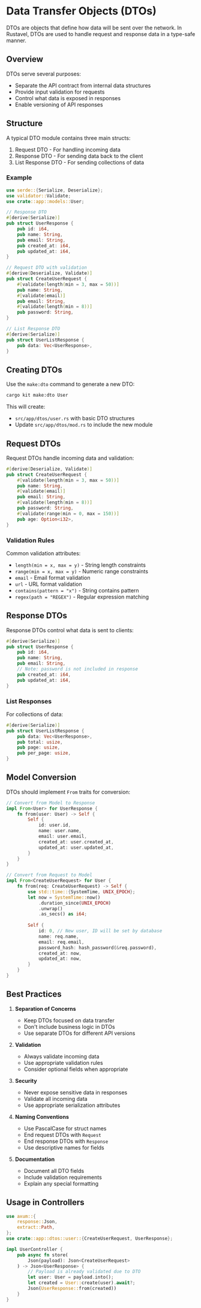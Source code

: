 # Data Transfer Objects (DTOs)

DTOs are objects that define how data will be sent over the network. In Rustavel, DTOs are used to handle request and response data in a type-safe manner.

## Overview

DTOs serve several purposes:
- Separate the API contract from internal data structures
- Provide input validation for requests
- Control what data is exposed in responses
- Enable versioning of API responses

## Structure

A typical DTO module contains three main structs:

1. Request DTO - For handling incoming data
2. Response DTO - For sending data back to the client
3. List Response DTO - For sending collections of data

### Example

```rust
use serde::{Serialize, Deserialize};
use validator::Validate;
use crate::app::models::User;

// Response DTO
#[derive(Serialize)]
pub struct UserResponse {
    pub id: i64,
    pub name: String,
    pub email: String,
    pub created_at: i64,
    pub updated_at: i64,
}

// Request DTO with validation
#[derive(Deserialize, Validate)]
pub struct CreateUserRequest {
    #[validate(length(min = 3, max = 50))]
    pub name: String,
    #[validate(email)]
    pub email: String,
    #[validate(length(min = 8))]
    pub password: String,
}

// List Response DTO
#[derive(Serialize)]
pub struct UserListResponse {
    pub data: Vec<UserResponse>,
}
```

## Creating DTOs

Use the `make:dto` command to generate a new DTO:

```bash
cargo kit make:dto User
```

This will create:
- `src/app/dtos/user.rs` with basic DTO structures
- Update `src/app/dtos/mod.rs` to include the new module

## Request DTOs

Request DTOs handle incoming data and validation:

```rust
#[derive(Deserialize, Validate)]
pub struct CreateUserRequest {
    #[validate(length(min = 3, max = 50))]
    pub name: String,
    #[validate(email)]
    pub email: String,
    #[validate(length(min = 8))]
    pub password: String,
    #[validate(range(min = 0, max = 150))]
    pub age: Option<i32>,
}
```

### Validation Rules

Common validation attributes:
- `length(min = x, max = y)` - String length constraints
- `range(min = x, max = y)` - Numeric range constraints
- `email` - Email format validation
- `url` - URL format validation
- `contains(pattern = "x")` - String contains pattern
- `regex(path = "REGEX")` - Regular expression matching

## Response DTOs

Response DTOs control what data is sent to clients:

```rust
#[derive(Serialize)]
pub struct UserResponse {
    pub id: i64,
    pub name: String,
    pub email: String,
    // Note: password is not included in response
    pub created_at: i64,
    pub updated_at: i64,
}
```

### List Responses

For collections of data:

```rust
#[derive(Serialize)]
pub struct UserListResponse {
    pub data: Vec<UserResponse>,
    pub total: usize,
    pub page: usize,
    pub per_page: usize,
}
```

## Model Conversion

DTOs should implement `From` traits for conversion:

```rust
// Convert from Model to Response
impl From<User> for UserResponse {
    fn from(user: User) -> Self {
        Self {
            id: user.id,
            name: user.name,
            email: user.email,
            created_at: user.created_at,
            updated_at: user.updated_at,
        }
    }
}

// Convert from Request to Model
impl From<CreateUserRequest> for User {
    fn from(req: CreateUserRequest) -> Self {
        use std::time::{SystemTime, UNIX_EPOCH};
        let now = SystemTime::now()
            .duration_since(UNIX_EPOCH)
            .unwrap()
            .as_secs() as i64;
            
        Self {
            id: 0, // New user, ID will be set by database
            name: req.name,
            email: req.email,
            password_hash: hash_password(&req.password),
            created_at: now,
            updated_at: now,
        }
    }
}
```

## Best Practices

1. **Separation of Concerns**
   - Keep DTOs focused on data transfer
   - Don't include business logic in DTOs
   - Use separate DTOs for different API versions

2. **Validation**
   - Always validate incoming data
   - Use appropriate validation rules
   - Consider optional fields when appropriate

3. **Security**
   - Never expose sensitive data in responses
   - Validate all incoming data
   - Use appropriate serialization attributes

4. **Naming Conventions**
   - Use PascalCase for struct names
   - End request DTOs with `Request`
   - End response DTOs with `Response`
   - Use descriptive names for fields

5. **Documentation**
   - Document all DTO fields
   - Include validation requirements
   - Explain any special formatting

## Usage in Controllers

```rust
use axum::{
    response::Json,
    extract::Path,
};
use crate::app::dtos::user::{CreateUserRequest, UserResponse};

impl UserController {
    pub async fn store(
        Json(payload): Json<CreateUserRequest>
    ) -> Json<UserResponse> {
        // Payload is already validated due to DTO
        let user: User = payload.into();
        let created = User::create(user).await?;
        Json(UserResponse::from(created))
    }
} 